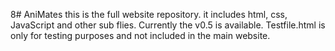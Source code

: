 8# AniMates
this is the full website repository.
it includes html, css, JavaScript and other sub flies.
Currently the v0.5 is available.
Testfile.html is only for testing purposes and not included in the main website.
